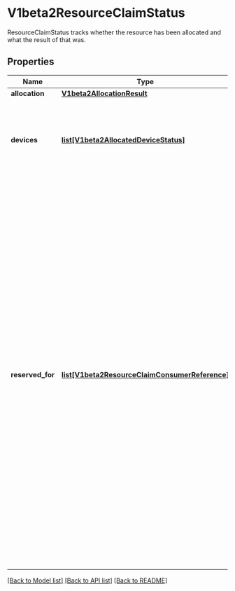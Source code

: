 # V1beta2ResourceClaimStatus

ResourceClaimStatus tracks whether the resource has been allocated and what the result of that was.

## Properties
Name | Type | Description | Notes
------------ | ------------- | ------------- | -------------
**allocation** | [**V1beta2AllocationResult**](V1beta2AllocationResult.md) |  | [optional] 
**devices** | [**list[V1beta2AllocatedDeviceStatus]**](V1beta2AllocatedDeviceStatus.md) | Devices contains the status of each device allocated for this claim, as reported by the driver. This can include driver-specific information. Entries are owned by their respective drivers. | [optional] 
**reserved_for** | [**list[V1beta2ResourceClaimConsumerReference]**](V1beta2ResourceClaimConsumerReference.md) | ReservedFor indicates which entities are currently allowed to use the claim. A Pod which references a ResourceClaim which is not reserved for that Pod will not be started. A claim that is in use or might be in use because it has been reserved must not get deallocated.  In a cluster with multiple scheduler instances, two pods might get scheduled concurrently by different schedulers. When they reference the same ResourceClaim which already has reached its maximum number of consumers, only one pod can be scheduled.  Both schedulers try to add their pod to the claim.status.reservedFor field, but only the update that reaches the API server first gets stored. The other one fails with an error and the scheduler which issued it knows that it must put the pod back into the queue, waiting for the ResourceClaim to become usable again.  There can be at most 256 such reservations. This may get increased in the future, but not reduced. | [optional] 

[[Back to Model list]](../README.md#documentation-for-models) [[Back to API list]](../README.md#documentation-for-api-endpoints) [[Back to README]](../README.md)


